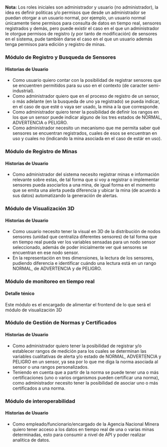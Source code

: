 **Nota:** Los roles iniciales son administrador y usuario (no administrador), la idea es definir politicas y/o permisos que desde un administrador se puedan otorgar a un usuario normal, por ejemplo, un usuario normal únicamente tiene permisos para consulta de datos en tiempo real, sensores registrados y demás, pero puede existir el caso en el que un administrador le otorgue permisos de registro (y por tanto de modificación) de sensores en el sistema, pude también darse el caso en el que un usuario además tenga permisos para edición y registro de minas.

### Módulo de Registro y Busqueda de Sensores

#### Historias de Usuario
- Como usuario quiero contar con la posibilidad de registrar sensores que se encuentren permitidos para su uso en el contexto (de caracter semi-industrial).
- Como administrador quiero que en el proceso de registro de un sensor, o más adelante (en la busqueda de uno ya registrado) se pueda indicar, en el caso de que esté o vaya ser usado, la mina a la que corresponde.
- Como administrador quiero tener la posibilidad de definir los rangos en los que un sensor puede indicar alguno de los tres estados de NORMAL, ADVERTENCIA o PELIGRO.
- Como administrador necesito un mecanismo que me permita saber qué sensores se encuentran registrados, cuales de esos se encuentran en uso y cuales no (indicando la mina asociada en el caso de estár en uso).

### Módulo de Registro de Minas

#### Historias de Usuario

- Como administrador del sistema necesito registrar minas e información relevante sobre estas, de tal forma que si voy a registrar o implementar sensores pueda asociarlos a una mina, de igual forma en el momento que se emita una alerta pueda diferencia y ubicar la mina (de acuerdo a sus datos) automatizando la generación de alertas.

### Módulo de Visualización 3D

#### Historias de Usuario

- Como usuario necesito tener la visual en 3D de la distribución de nodos sensores (unidad que centraliza diferentes sensores) de tal forma que en tiempo real pueda ver los variables sensadas para un nodo sensor seleccionado, además de poder inicialmente ver qué sensores se encuentran en ese nodo sensor.
- En la representación en tres dimensiones, la lectura de los sensores, pudiendo diferencia e identificar cuándo una lectura está en un rango NORMAL, de ADVERTENCIA y de PELIGRO.

### Módulo de monitoreo en tiempo real

#### Detalle ténico

Este módulo es el encargado de alimentar el frontend de lo que será el módulo de visualización 3D

### Módulo de Gestión de Normas y Certificados

#### Historias de Usuario

- Como administrador quiero tener la posibilidad de registrar y/o establecer rangos de medición para los cuales se determinan las variables cualitativas de alerta y/o estado de NORMAL, ADVERTENCIA y PELIGRO en un sensor, ya sea por lo que me diga la norma asociada al sensor o una rangos personalizados.
- Teniendo en cuenta que a partir de la norma se puede tener una o más certificaciones (uno o varios organismos pueden certificar una norma), como administrador necesito tener la posibilidad de asociar uno o más certificados a una norma.

### Módulo de interoperabilidad

#### Historias de Usuario

- Como empleado/funcionario/encargado de la Agencia Nacional Minera quiero tener acceso a los datos en tiempo real de una o varias minas determinadas, esto para consumir a nivel de API y poder realizar analitica de datos.
